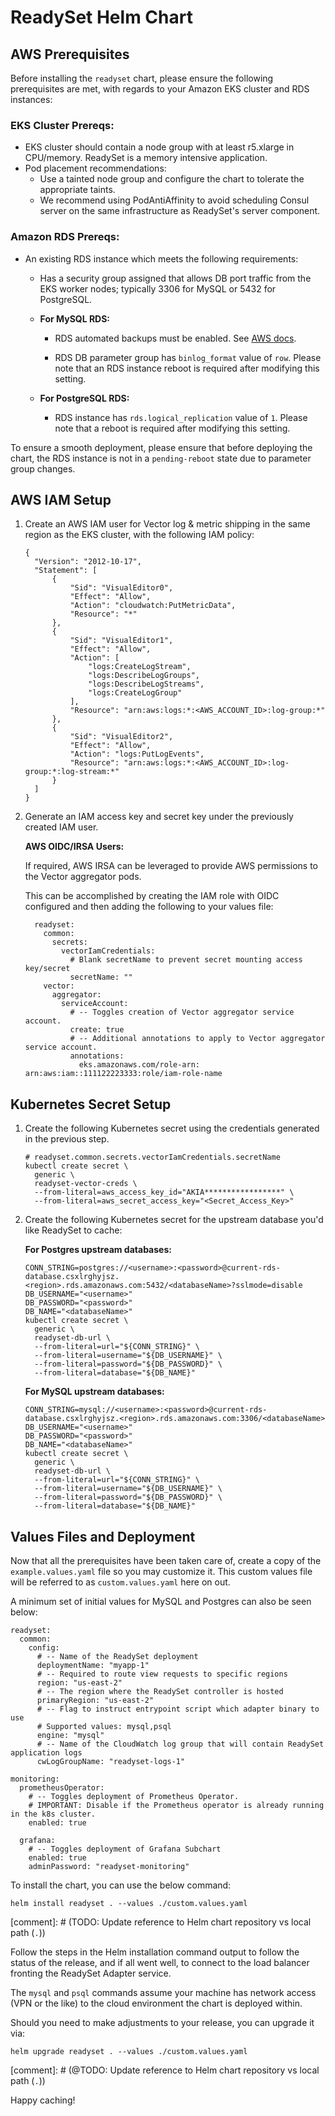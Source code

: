 # ReadySet Helm Chart

## AWS Prerequisites

Before installing the `readyset` chart, please ensure the following prerequisites are met, with regards to your Amazon EKS cluster and RDS instances:

### **EKS Cluster Prereqs:**

* EKS cluster should contain a node group with at least r5.xlarge in CPU/memory. ReadySet is a memory intensive application.
* Pod placement recommendations:
  * Use a tainted node group and configure the chart to tolerate the appropriate taints.
  * We recommend using PodAntiAffinity to avoid scheduling Consul server on the same infrastructure as ReadySet's server component.

### **Amazon RDS Prereqs:**

* An existing RDS instance which meets the following requirements:

  * Has a security group assigned that allows DB port traffic from the EKS worker nodes; typically 3306 for MySQL or 5432 for PostgreSQL.

  * **For MySQL RDS:**

    - RDS automated backups must be enabled. See [AWS docs](https://docs.aws.amazon.com/AmazonRDS/latest/UserGuide/USER_WorkingWithAutomatedBackups.html#USER_WorkingWithAutomatedBackups.Enabling).

    - RDS DB parameter group has `binlog_format` value of `row`. Please note that an RDS instance reboot is required after modifying this setting.

  * **For PostgreSQL RDS:**

    - RDS instance has `rds.logical_replication` value of `1`.  Please note that a reboot is required after modifying this setting.

To ensure a smooth deployment, please ensure that before deploying the chart, the RDS instance is not in a `pending-reboot` state due to parameter group changes.

## AWS IAM Setup

1. Create an AWS IAM user for Vector log & metric shipping in the same region as the EKS cluster, with the following IAM policy:

    ```
    {
      "Version": "2012-10-17",
      "Statement": [
          {
              "Sid": "VisualEditor0",
              "Effect": "Allow",
              "Action": "cloudwatch:PutMetricData",
              "Resource": "*"
          },
          {
              "Sid": "VisualEditor1",
              "Effect": "Allow",
              "Action": [
                  "logs:CreateLogStream",
                  "logs:DescribeLogGroups",
                  "logs:DescribeLogStreams",
                  "logs:CreateLogGroup"
              ],
              "Resource": "arn:aws:logs:*:<AWS_ACCOUNT_ID>:log-group:*"
          },
          {
              "Sid": "VisualEditor2",
              "Effect": "Allow",
              "Action": "logs:PutLogEvents",
              "Resource": "arn:aws:logs:*:<AWS_ACCOUNT_ID>:log-group:*:log-stream:*"
          }
      ]
    }
    ```

2. Generate an IAM access key and secret key under the previously created IAM user.

    **AWS OIDC/IRSA Users:**

    If required, AWS IRSA can be leveraged to provide AWS permissions to the Vector aggregator pods.

      This can be accomplished by creating the IAM role with OIDC configured and then adding the following to your values file:

      ```
        readyset:
          common:
            secrets:
              vectorIamCredentials:
                # Blank secretName to prevent secret mounting access key/secret
                secretName: ""
          vector:
            aggregator:
              serviceAccount:
                # -- Toggles creation of Vector aggregator service account.
                create: true
                # -- Additional annotations to apply to Vector aggregator service account.
                annotations:
                  eks.amazonaws.com/role-arn: arn:aws:iam::111122223333:role/iam-role-name
      ```

## Kubernetes Secret Setup

1. Create the following Kubernetes secret using the credentials generated in the previous step.

    ```
    # readyset.common.secrets.vectorIamCredentials.secretName
    kubectl create secret \
      generic \
      readyset-vector-creds \
      --from-literal=aws_access_key_id="AKIA*****************" \
      --from-literal=aws_secret_access_key="<Secret_Access_Key>"
    ```

2. Create the following Kubernetes secret for the upstream database you'd like ReadySet to cache:

    **For Postgres upstream databases:**

    ```
    CONN_STRING=postgres://<username>:<password>@current-rds-database.csxlrghyjsz.<region>.rds.amazonaws.com:5432/<databaseName>?sslmode=disable
    DB_USERNAME="<username>"
    DB_PASSWORD="<password>"
    DB_NAME="<databaseName>"
    kubectl create secret \
      generic \
      readyset-db-url \
      --from-literal=url="${CONN_STRING}" \
      --from-literal=username="${DB_USERNAME}" \
      --from-literal=password="${DB_PASSWORD}" \
      --from-literal=database="${DB_NAME}"
    ```

    **For MySQL upstream databases:**

    ```
    CONN_STRING=mysql://<username>:<password>@current-rds-database.csxlrghyjsz.<region>.rds.amazonaws.com:3306/<databaseName>
    DB_USERNAME="<username>"
    DB_PASSWORD="<password>"
    DB_NAME="<databaseName>"
    kubectl create secret \
      generic \
      readyset-db-url \
      --from-literal=url="${CONN_STRING}" \
      --from-literal=username="${DB_USERNAME}" \
      --from-literal=password="${DB_PASSWORD}" \
      --from-literal=database="${DB_NAME}"
    ```

## Values Files and Deployment

Now that all the prerequisites have been taken care of, create a copy of the `example.values.yaml` file so you may customize it. This custom values file will be referred to as `custom.values.yaml` here on out.

A minimum set of initial values for MySQL and Postgres can also be seen below:

```
readyset:
  common:
    config:
      # -- Name of the ReadySet deployment
      deploymentName: "myapp-1"
      # -- Required to route view requests to specific regions
      region: "us-east-2"
      # -- The region where the ReadySet controller is hosted
      primaryRegion: "us-east-2"
      # -- Flag to instruct entrypoint script which adapter binary to use
      # Supported values: mysql,psql
      engine: "mysql"
      # -- Name of the CloudWatch log group that will contain ReadySet application logs
      cwLogGroupName: "readyset-logs-1"

monitoring:
  prometheusOperator:
    # -- Toggles deployment of Prometheus Operator.
    # IMPORTANT: Disable if the Prometheus operator is already running in the k8s cluster.
    enabled: true

  grafana:
    # -- Toggles deployment of Grafana Subchart
    enabled: true
    adminPassword: "readyset-monitoring"
```

To install the chart, you can use the below command:

```
helm install readyset . --values ./custom.values.yaml
```

[comment]: # (TODO:  Update reference to Helm chart repository vs local path (`.`))

Follow the steps in the Helm installation command output to follow the status of the release, and if all went well, to connect to the load balancer fronting the ReadySet Adapter service.

The `mysql` and `psql` commands assume your machine has network access (VPN or the like) to the cloud environment the chart is deployed within.

Should you need to make adjustments to your release, you can upgrade it via:

`helm upgrade readyset . --values ./custom.values.yaml`

[comment]: # (@TODO:  Update reference to Helm chart repository vs local path (`.`))

Happy caching!
